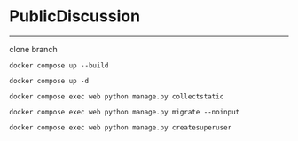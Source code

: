 # PublicDiscussion

____
clone branch

```
docker compose up --build 
```

```
docker compose up -d
```

```
docker compose exec web python manage.py collectstatic 
```

```
docker compose exec web python manage.py migrate --noinput 
```

```
docker compose exec web python manage.py createsuperuser 
```
